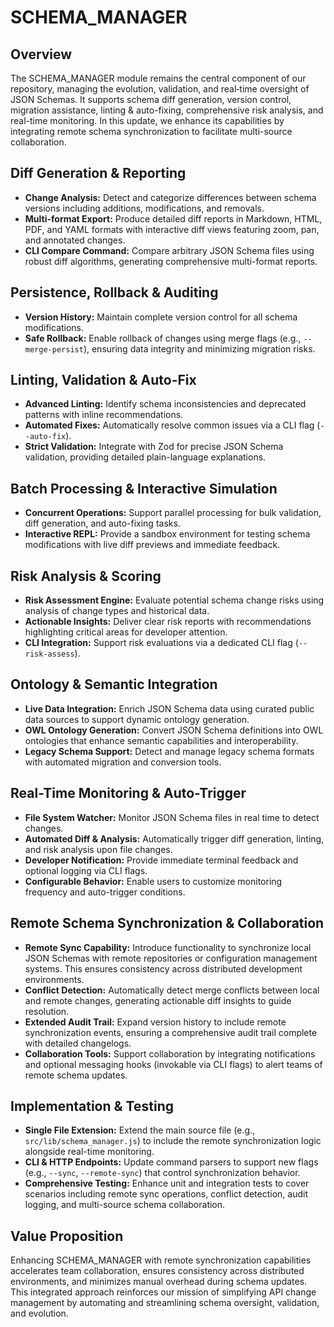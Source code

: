 # SCHEMA_MANAGER

## Overview
The SCHEMA_MANAGER module remains the central component of our repository, managing the evolution, validation, and real‐time oversight of JSON Schemas. It supports schema diff generation, version control, migration assistance, linting & auto-fixing, comprehensive risk analysis, and real-time monitoring. In this update, we enhance its capabilities by integrating remote schema synchronization to facilitate multi-source collaboration.

## Diff Generation & Reporting
- **Change Analysis:** Detect and categorize differences between schema versions including additions, modifications, and removals.
- **Multi-format Export:** Produce detailed diff reports in Markdown, HTML, PDF, and YAML formats with interactive diff views featuring zoom, pan, and annotated changes.
- **CLI Compare Command:** Compare arbitrary JSON Schema files using robust diff algorithms, generating comprehensive multi-format reports.

## Persistence, Rollback & Auditing
- **Version History:** Maintain complete version control for all schema modifications.
- **Safe Rollback:** Enable rollback of changes using merge flags (e.g., `--merge-persist`), ensuring data integrity and minimizing migration risks.

## Linting, Validation & Auto-Fix
- **Advanced Linting:** Identify schema inconsistencies and deprecated patterns with inline recommendations.
- **Automated Fixes:** Automatically resolve common issues via a CLI flag (`--auto-fix`).
- **Strict Validation:** Integrate with Zod for precise JSON Schema validation, providing detailed plain-language explanations.

## Batch Processing & Interactive Simulation
- **Concurrent Operations:** Support parallel processing for bulk validation, diff generation, and auto-fixing tasks.
- **Interactive REPL:** Provide a sandbox environment for testing schema modifications with live diff previews and immediate feedback.

## Risk Analysis & Scoring
- **Risk Assessment Engine:** Evaluate potential schema change risks using analysis of change types and historical data.
- **Actionable Insights:** Deliver clear risk reports with recommendations highlighting critical areas for developer attention.
- **CLI Integration:** Support risk evaluations via a dedicated CLI flag (`--risk-assess`).

## Ontology & Semantic Integration
- **Live Data Integration:** Enrich JSON Schema data using curated public data sources to support dynamic ontology generation.
- **OWL Ontology Generation:** Convert JSON Schema definitions into OWL ontologies that enhance semantic capabilities and interoperability.
- **Legacy Schema Support:** Detect and manage legacy schema formats with automated migration and conversion tools.

## Real-Time Monitoring & Auto-Trigger
- **File System Watcher:** Monitor JSON Schema files in real time to detect changes.
- **Automated Diff & Analysis:** Automatically trigger diff generation, linting, and risk analysis upon file changes.
- **Developer Notification:** Provide immediate terminal feedback and optional logging via CLI flags.
- **Configurable Behavior:** Enable users to customize monitoring frequency and auto-trigger conditions.

## Remote Schema Synchronization & Collaboration
- **Remote Sync Capability:** Introduce functionality to synchronize local JSON Schemas with remote repositories or configuration management systems. This ensures consistency across distributed development environments.
- **Conflict Detection:** Automatically detect merge conflicts between local and remote changes, generating actionable diff insights to guide resolution.
- **Extended Audit Trail:** Expand version history to include remote synchronization events, ensuring a comprehensive audit trail complete with detailed changelogs.
- **Collaboration Tools:** Support collaboration by integrating notifications and optional messaging hooks (invokable via CLI flags) to alert teams of remote schema updates.

## Implementation & Testing
- **Single File Extension:** Extend the main source file (e.g., `src/lib/schema_manager.js`) to include the remote synchronization logic alongside real-time monitoring.
- **CLI & HTTP Endpoints:** Update command parsers to support new flags (e.g., `--sync`, `--remote-sync`) that control synchronization behavior.
- **Comprehensive Testing:** Enhance unit and integration tests to cover scenarios including remote sync operations, conflict detection, audit logging, and multi-source schema collaboration.

## Value Proposition
Enhancing SCHEMA_MANAGER with remote synchronization capabilities accelerates team collaboration, ensures consistency across distributed environments, and minimizes manual overhead during schema updates. This integrated approach reinforces our mission of simplifying API change management by automating and streamlining schema oversight, validation, and evolution.

